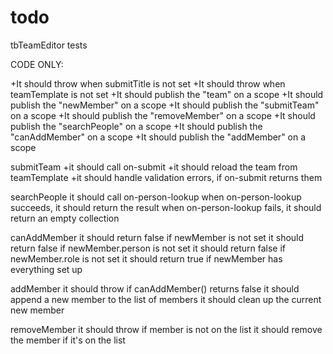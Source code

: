 # todo

tbTeamEditor tests

CODE ONLY:

+It should throw when submitTitle is not set
+It should throw when teamTemplate is not set
+It should publish the "team" on a scope
+It should publish the "newMember" on a scope
+It should publish the "submitTeam" on a scope
+It should publish the "removeMember" on a scope
+It should publish the "searchPeople" on a scope
+It should publish the "canAddMember" on a scope
+It should publish the "addMember" on a scope

submitTeam
  +it should call on-submit
  +it should reload the team from teamTemplate
  +it should handle validation errors, if on-submit returns them

searchPeople
  it should call on-person-lookup
  when on-person-lookup succeeds, it should return the result
  when on-person-lookup fails, it should return an empty collection

canAddMember
  it should return false if newMember is not set
  it should return false if newMember.person is not set
  it should return false if newMember.role is not set
  it should return true if newMember has everything set up

addMember
  it should throw if canAddMember() returns false
  it should append a new member to the list of members
  it should clean up the current new member

removeMember
  it should throw if member is not on the list
  it should remove the member if it's on the list
